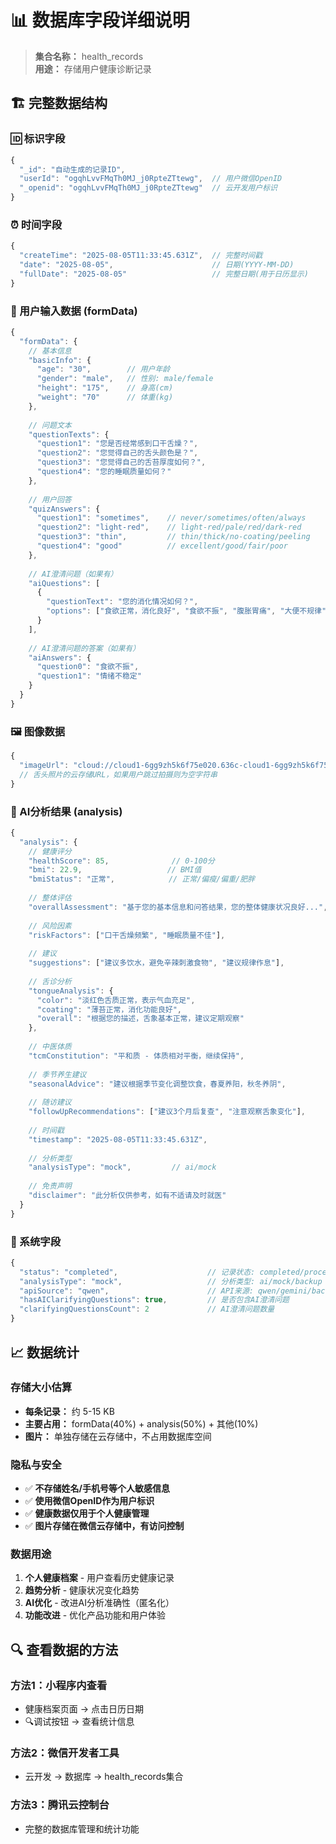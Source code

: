# 📊 数据库字段详细说明

> **集合名称：** health_records  
> **用途：** 存储用户健康诊断记录

## 🏗️ 完整数据结构

### 🆔 标识字段
```javascript
{
  "_id": "自动生成的记录ID",
  "userId": "ogqhLvvFMqTh0MJ_j0RpteZTtewg",  // 用户微信OpenID
  "_openid": "ogqhLvvFMqTh0MJ_j0RpteZTtewg"  // 云开发用户标识
}
```

### ⏰ 时间字段
```javascript
{
  "createTime": "2025-08-05T11:33:45.631Z",  // 完整时间戳
  "date": "2025-08-05",                      // 日期(YYYY-MM-DD)
  "fullDate": "2025-08-05"                   // 完整日期(用于日历显示)
}
```

### 📝 用户输入数据 (formData)
```javascript
{
  "formData": {
    // 基本信息
    "basicInfo": {
      "age": "30",        // 用户年龄
      "gender": "male",   // 性别: male/female
      "height": "175",    // 身高(cm)
      "weight": "70"      // 体重(kg)
    },
    
    // 问题文本
    "questionTexts": {
      "question1": "您是否经常感到口干舌燥？",
      "question2": "您觉得自己的舌头颜色是？",
      "question3": "您觉得自己的舌苔厚度如何？",
      "question4": "您的睡眠质量如何？"
    },
    
    // 用户回答
    "quizAnswers": {
      "question1": "sometimes",    // never/sometimes/often/always
      "question2": "light-red",    // light-red/pale/red/dark-red
      "question3": "thin",         // thin/thick/no-coating/peeling
      "question4": "good"          // excellent/good/fair/poor
    },
    
    // AI澄清问题（如果有）
    "aiQuestions": [
      {
        "questionText": "您的消化情况如何？",
        "options": ["食欲正常，消化良好", "食欲不振", "腹胀胃痛", "大便不规律"]
      }
    ],
    
    // AI澄清问题的答案（如果有）
    "aiAnswers": {
      "question0": "食欲不振",
      "question1": "情绪不稳定"
    }
  }
}
```

### 🖼️ 图像数据
```javascript
{
  "imageUrl": "cloud://cloud1-6gg9zh5k6f75e020.636c-cloud1-6gg9zh5k6f75e020/tongue-images/tongue_123456789.jpg"
  // 舌头照片的云存储URL，如果用户跳过拍摄则为空字符串
}
```

### 🤖 AI分析结果 (analysis)
```javascript
{
  "analysis": {
    // 健康评分
    "healthScore": 85,              // 0-100分
    "bmi": 22.9,                   // BMI值
    "bmiStatus": "正常",            // 正常/偏瘦/偏重/肥胖
    
    // 整体评估
    "overallAssessment": "基于您的基本信息和问答结果，您的整体健康状况良好...",
    
    // 风险因素
    "riskFactors": ["口干舌燥频繁", "睡眠质量不佳"],
    
    // 建议
    "suggestions": ["建议多饮水，避免辛辣刺激食物", "建议规律作息"],
    
    // 舌诊分析
    "tongueAnalysis": {
      "color": "淡红色舌质正常，表示气血充足",
      "coating": "薄苔正常，消化功能良好",
      "overall": "根据您的描述，舌象基本正常，建议定期观察"
    },
    
    // 中医体质
    "tcmConstitution": "平和质 - 体质相对平衡，继续保持",
    
    // 季节养生建议
    "seasonalAdvice": "建议根据季节变化调整饮食，春夏养阳，秋冬养阴",
    
    // 随访建议
    "followUpRecommendations": ["建议3个月后复查", "注意观察舌象变化"],
    
    // 时间戳
    "timestamp": "2025-08-05T11:33:45.631Z",
    
    // 分析类型
    "analysisType": "mock",         // ai/mock
    
    // 免责声明
    "disclaimer": "此分析仅供参考，如有不适请及时就医"
  }
}
```

### 🔧 系统字段
```javascript
{
  "status": "completed",                    // 记录状态: completed/processing/failed
  "analysisType": "mock",                   // 分析类型: ai/mock/backup
  "apiSource": "qwen",                      // API来源: qwen/gemini/backup/mock
  "hasAIClarifyingQuestions": true,         // 是否包含AI澄清问题
  "clarifyingQuestionsCount": 2             // AI澄清问题数量
}
```

## 📈 数据统计

### 存储大小估算
- **每条记录：** 约 5-15 KB
- **主要占用：** formData(40%) + analysis(50%) + 其他(10%)
- **图片：** 单独存储在云存储中，不占用数据库空间

### 隐私与安全
- ✅ **不存储姓名/手机号等个人敏感信息**
- ✅ **使用微信OpenID作为用户标识**
- ✅ **健康数据仅用于个人健康管理**
- ✅ **图片存储在微信云存储中，有访问控制**

### 数据用途
1. **个人健康档案** - 用户查看历史健康记录
2. **趋势分析** - 健康状况变化趋势
3. **AI优化** - 改进AI分析准确性（匿名化）
4. **功能改进** - 优化产品功能和用户体验

## 🔍 查看数据的方法

### 方法1：小程序内查看
- 健康档案页面 → 点击日历日期
- 🔍调试按钮 → 查看统计信息

### 方法2：微信开发者工具
- 云开发 → 数据库 → health_records集合

### 方法3：腾讯云控制台
- 完整的数据库管理和统计功能